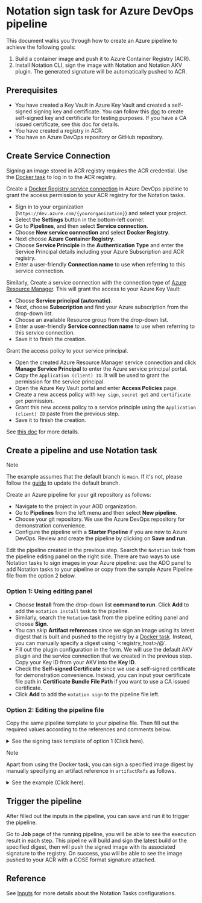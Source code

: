 # Notation sign task for Azure DevOps pipeline

This document walks you through how to create an Azure pipeline to achieve the following goals:

1. Build a container image and push it to Azure Container Registry (ACR).
2. Install Notation CLI, sign the image with Notation and Notation AKV plugin. The generated signature will be automatically pushed to ACR.

## Prerequisites

- You have created a Key Vault in Azure Key Vault and created a self-signed signing key and certificate. You can follow this [doc](https://learn.microsoft.com/en-us/azure/container-registry/container-registry-tutorial-sign-build-push#create-a-self-signed-certificate-azure-cli) to create self-signed key and certificate for testing purposes. If you have a CA issued certificate, see this doc for details.
- You have created a registry in ACR.
- You have an Azure DevOps repository or GitHub repository.

## Create Service Connection

Signing an image stored in ACR registry requires the ACR credential. Use the [Docker task](https://learn.microsoft.com/en-us/azure/devops/pipelines/tasks/reference/docker-v2?view=azure-pipelines&tabs=yaml#build-and-push) to log in to the ACR registry. 

Create a [Docker Registry service connection](https://learn.microsoft.com/azure/devops/pipelines/library/service-endpoints?view=azure-devops&tabs=yaml#docker-registry-service-connection) in Azure DevOps pipeline to grant the access permission to your ACR registry for the Notation tasks. 

- Sign in to your organization (`https://dev.azure.com/{yourorganization}`) and select your project.
- Select the **Settings** button in the bottom-left corner.
- Go to **Pipelines**, and then select **Service connection**.
- Choose **New service connection** and select **Docker Registry**.
- Next choose **Azure Container Registry**.
- Choose **Service Principle** in the **Authentication Type** and enter the Service Principal details including your Azure Subscription and ACR registry.
- Enter a user-friendly **Connection name** to use when referring to this service connection.

Similarly, Create a service connection with the connection type of [Azure Resource Manager](https://learn.microsoft.com/azure/devops/pipelines/library/service-endpoints?view=azure-devops&tabs=yaml#azure-resource-manager-service-connection). This will grant the access to your Azure Key Vault:

- Choose **Service principal (automatic)**.
- Next, choose **Subscription** and find your Azure subscription from the drop-down list.
- Choose an available Resource group from the drop-down list.
- Enter a user-friendly **Service connection name** to use when referring to this service connection.
- Save it to finish the creation.

Grant the access policy to your service principal.

- Open the created Azure Resource Manager service connection and click **Manage Service Principal** to enter the Azure service principal portal.
- Copy the `Application (client) ID`. It will be used to grant the permission for the service principal.
- Open the Azure Key Vault portal and enter **Access Policies** page.
- Create a new access policy with `key sign`, `secret get` and `certificate get` permission.
- Grant this new access policy to a service principle using the `Application (client) ID` paste from the previous step.
- Save it to finish the creation.

See [this doc](https://learn.microsoft.com/en-us/azure/devops/pipelines/library/service-endpoints?view=azure-devops&tabs=yaml#create-a-service-connection) for more details.

## Create a pipeline and use Notation task

> [!NOTE]
> The example assumes that the default branch is `main`. If it's not, please follow the [guide](https://learn.microsoft.com/azure/devops/repos/git/change-default-branch?view=azure-devops#temporary-mirroring) to update the default branch.

Create an Azure pipeline for your git repository as follows:

- Navigate to the project in your AOD organization.
- Go to **Pipelines** from the left menu and then select **New pipeline**. 
- Choose your git repository. We use the Azure DevOps repository for demonstration convenience.
- Configure the pipeline with a **Starter Pipeline** if you are new to Azure DevOps. Review and create the pipeline by clicking on **Save and run**.

Edit the pipeline created in the previous step. Search the `Notation` task from the pipeline editing panel on the right side. There are two ways to use Notation tasks to sign images in your Azure pipeline: use the ADO panel to add Notation tasks to your pipeline or copy from the sample Azure Pipeline file from the option 2 below.

### Option 1: Using editing panel

- Choose **Install** from the drop-down list **command to run**. Click **Add** to add the `notation install` task to the pipeline. 
- Similarly, search the `Notation` task from the pipeline editing panel and choose **Sign**. 
- You can skip **Artifact references** since we sign an image using its latest digest that is built and pushed to the registry by a [Docker task](https://learn.microsoft.com/en-us/azure/devops/pipelines/tasks/reference/docker-v2?view=azure-pipelines&tabs=yaml). Instead, you can manually specify a digest using '<registry_host>/<repository>@<digest>'.
- Fill out the plugin configuration in the form. We will use the default AKV plugin and the service connection that we created in the previous step. Copy your Key ID from your AKV into the **Key ID**.
- Check the **Self-signed Certificate** since we use a self-signed certificate for demonstration convenience. Instead, you can input your certificate file path in **Certificate Bundle File Path** if you want to use a CA issued certificate.
- Click **Add** to add the `notation sign` to the pipeline file left.

### Option 2: Editing the pipeline file

Copy the same pipeline template to your pipeline file. Then fill out the required values according to the references and comments below.

<details>

<summary>See the signing task template of option 1 (Click here).</summary>

```yaml
trigger:
 - main
pool: 
  vmImage: 'ubuntu-latest'

steps:
# log in to registry
- task: Docker@2
  inputs:
    containerRegistry: <your_docker_registry_service_connection>
    command: 'login'
# build and push artifact to registry
- task: Docker@2
  inputs:
    repository: <your_repository_name>
    command: 'buildAndPush'
    Dockerfile: './Dockerfile'
# install notation
- task: notation@0
  inputs:
    command: 'install'
    version: '1.0.0'
# automatically detect the artifact pushed by Docker task and sign the artifact.
- task: notation@0
  inputs:
    command: 'sign'
    plugin: 'azureKeyVault'
    azurekvServiceConection: <your_akv_service_connection>
    keyid: <your_key_id>
    selfSigned: true
```

</details>

> [!NOTE]  
> Apart from using the Docker task, you can sign a specified image digest by manually specifying an artifact reference in `artifactRefs` as follows.

<details>

<summary>See the example (Click here).</summary>

```yaml
# sign the artifact
- task: notation@0
  inputs:
    artifactRefs: '<registry_host>/<repository>@<digest>'
    command: 'sign'
    plugin: 'azureKeyVault'
    azurekvServiceConection: <akv_service_connection>
    keyid: <key_id>
    selfSigned: true
```

</details>

## Trigger the pipeline

After filled out the inputs in the pipeline, you can save and run it to trigger the pipeline.

Go to **Job** page of the running pipeline, you will be able to see the execution result in each step. This pipeline will build and sign the latest build or the specified digest, then will push the signed image with its associated signature to the registry. On success, you will be able to see the image pushed to your ACR with a COSE format signature attached.

## Reference 

See [Inputs](README.md#inputs) for more details about the Notation Tasks configurations.
